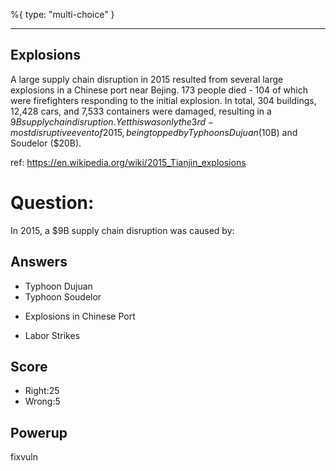 %{
 type: "multi-choice"
}

---
## Explosions
A large supply chain disruption in 2015 resulted from
several large explosions in a Chinese port near Bejing.
173 people died - 104 of which were firefighters responding
to the initial explosion.
In total, 304 buildings, 12,428 cars, and 7,533 containers were damaged,
resulting in a $9B supply chain disruption.
Yet this was only the 3rd-most disruptive event of 2015,
being topped by Typhoons Dujuan ($10B) and Soudelor ($20B).

ref: https://en.wikipedia.org/wiki/2015_Tianjin_explosions

# Question:
In 2015, a $9B supply chain disruption was caused by:

## Answers
- Typhoon Dujuan
- Typhoon Soudelor
* Explosions in Chinese Port
- Labor Strikes

## Score
- Right:25
- Wrong:5

## Powerup
fixvuln

